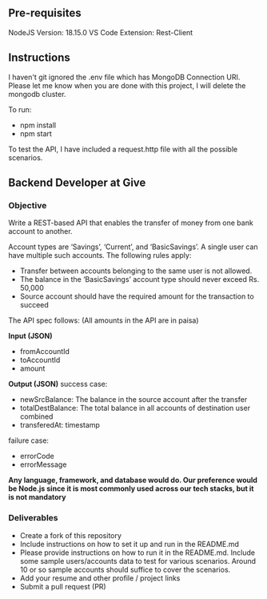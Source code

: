 ## Pre-requisites

NodeJS Version: 18.15.0
VS Code Extension: Rest-Client

## Instructions

I haven't git ignored the .env file which has MongoDB Connection URI. Please let me know when you are done with this project, I will delete the mongodb cluster.

To run:

- npm install
- npm start

To test the API, I have included a request.http file with all the possible scenarios.

## Backend Developer at Give

### Objective

Write a REST-based API that enables the transfer of money from one bank account to another.

Account types are ‘Savings’, ‘Current’, and ‘BasicSavings’. A single user can have multiple such accounts. The following rules apply:

- Transfer between accounts belonging to the same user is not allowed.
- The balance in the ‘BasicSavings’ account type should never exceed Rs. 50,000
- Source account should have the required amount for the transaction to succeed

The API spec follows: (All amounts in the API are in paisa)

**Input (JSON)**

- fromAccountId
- toAccountId
- amount

**Output (JSON)**
success case:

- newSrcBalance: The balance in the source account after the transfer
- totalDestBalance: The total balance in all accounts of destination user combined
- transferedAt: timestamp

failure case:

- errorCode
- errorMessage

**Any language, framework, and database would do. Our preference would be Node.js since it is most commonly used across our tech stacks, but it is not mandatory**

### Deliverables

- Create a fork of this repository
- Include instructions on how to set it up and run in the README.md
- Please provide instructions on how to run it in the README.md. Include some sample users/accounts data to test for various scenarios. Around 10 or so sample accounts should suffice to cover the scenarios.
- Add your resume and other profile / project links
- Submit a pull request (PR)

